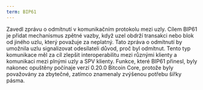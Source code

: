 ```yaml
---
term: BIP61
---
```


Zavedl zprávu o odmítnutí v komunikačním protokolu mezi uzly. Cílem BIP61 je přidat mechanismus zpětné vazby, když uzel obdrží transakci nebo blok od jiného uzlu, který považuje za neplatný. Tato zpráva o odmítnutí by umožnila uzlu signalizovat odesílateli důvod, proč byl odmítnut. Tento typ komunikace měl za cíl zlepšit interoperabilitu mezi různými klienty a komunikaci mezi plnými uzly a SPV klienty. Funkce, které BIP61 přinesl, byly nakonec opuštěny počínaje verzí 0.20.0 Bitcoin Core, protože byly považovány za zbytečné, zatímco znamenaly zvýšenou potřebu šířky pásma.
